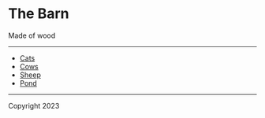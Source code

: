 # The Barn

Made of wood

---

* [Cats](./cats.md)
* [Cows](./cows.md)
* [Sheep](./sheep.md)
* [Pond](./pond.md)

----


Copyright 2023